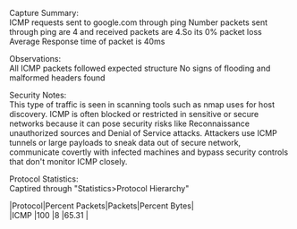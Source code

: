 Capture Summary:  
  ICMP requests sent to google.com through ping
  Number packets sent through ping are 4 and received packets are 4.So its 0% packet loss
  Average Response time of packet is 40ms
  
Observations:  
 All ICMP packets followed expected structure
 No signs of flooding and malformed headers found
  
Security Notes:  
  This type of traffic is seen in scanning tools such as nmap uses for host discovery.
  ICMP is often blocked or restricted in sensitive or secure networks because it can pose security risks like Reconnaissance unauthorized sources and Denial of Service attacks.
  Attackers use ICMP tunnels or large payloads to sneak data out of secure network, communicate covertly with infected machines and bypass security controls that don't monitor ICMP closely.
  
Protocol Statistics:  
  Captired through "Statistics>Protocol Hierarchy"
  
  |Protocol|Percent Packets|Packets|Percent Bytes|  
  |ICMP    |100            |8      |65.31        |

  
  
